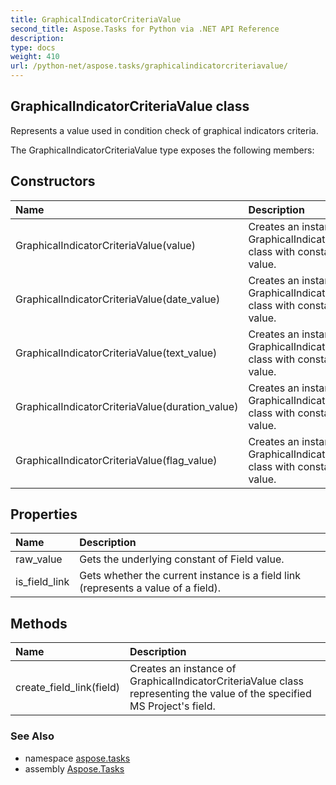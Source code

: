 ```yaml
---
title: GraphicalIndicatorCriteriaValue
second_title: Aspose.Tasks for Python via .NET API Reference
description: 
type: docs
weight: 410
url: /python-net/aspose.tasks/graphicalindicatorcriteriavalue/
---
```


## GraphicalIndicatorCriteriaValue class

Represents a value used in condition check of graphical indicators criteria.

The GraphicalIndicatorCriteriaValue type exposes the following members:
## Constructors
| Name | Description |
| :- | :- |
|GraphicalIndicatorCriteriaValue(value)|Creates an instance of GraphicalIndicatorCriteriaValue class with constant decimal value.|
|GraphicalIndicatorCriteriaValue(date_value)|Creates an instance of GraphicalIndicatorCriteriaValue class with constant DateTime value.|
|GraphicalIndicatorCriteriaValue(text_value)|Creates an instance of GraphicalIndicatorCriteriaValue class with constant string value.|
|GraphicalIndicatorCriteriaValue(duration_value)|Creates an instance of GraphicalIndicatorCriteriaValue class with constant Duration value.|
|GraphicalIndicatorCriteriaValue(flag_value)|Creates an instance of GraphicalIndicatorCriteriaValue class with constant flag (bool) value.|
## Properties
| Name | Description |
| :- | :- |
|raw_value|Gets the underlying constant of Field value.|
|is_field_link|Gets whether the current instance is a field link (represents a value of a field).|
## Methods
| Name | Description |
| :- | :- |
|create_field_link(field)|Creates an instance of GraphicalIndicatorCriteriaValue class representing the value of the specified MS Project's field.|

### See Also

* namespace [aspose.tasks](/tasks/python-net/aspose.tasks/)
* assembly [Aspose.Tasks](/tasks/python-net/)


